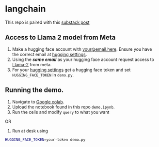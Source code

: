 # langchain

This repo is paired with this [substack post](https://ilianherzi.substack.com/p/langchain-llama-jokester?r=219ah9&utm_campaign=post&utm_medium=web)

## Access to Llama 2 model from Meta

1. Make a hugging face account with your@email.here. Ensure you have the correct email at [hugging settings](https://huggingface.co/settings/account).
2. Using the _**same email**_ as your hugging face account request access to [Llama-2](https://ai.meta.com/llama/) from meta.
3. For your [hugging settings](https://huggingface.co/settings/account) get a hugging face token and set `HUGGING_FACE_TOKEN` in `demo.py`.

## Running the demo.

1. Navigate to [Google colab](https://colab.research.google.com/).
2. Upload the notebook found in this repo `demo.ipynb`.
3. Run the cells and modify `query` to what you want

OR

1. Run at desk using

```bash
HUGGING_FACE_TOKEN=your-token demo.py
```
